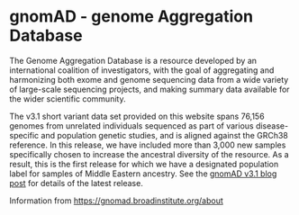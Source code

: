 # gnomAD - genome Aggregation Database

The Genome Aggregation Database is a resource developed by an international coalition of investigators, with the goal of aggregating and harmonizing both exome and genome sequencing data from a wide variety of large-scale sequencing projects, and making summary data available for the wider scientific community.

The v3.1 short variant data set provided on this website spans 76,156 genomes from unrelated individuals sequenced as part of various disease-specific and population genetic studies, and is aligned against the GRCh38 reference. In this release, we have included more than 3,000 new samples specifically chosen to increase the ancestral diversity of the resource. As a result, this is the first release for which we have a designated population label for samples of Middle Eastern ancestry. See the [gnomAD v3.1 blog post](https://gnomad.broadinstitute.org/news/2020-10-gnomad-v3-1-new-content-methods-annotations-and-data-availability/) for details of the latest release. 

Information from https://gnomad.broadinstitute.org/about